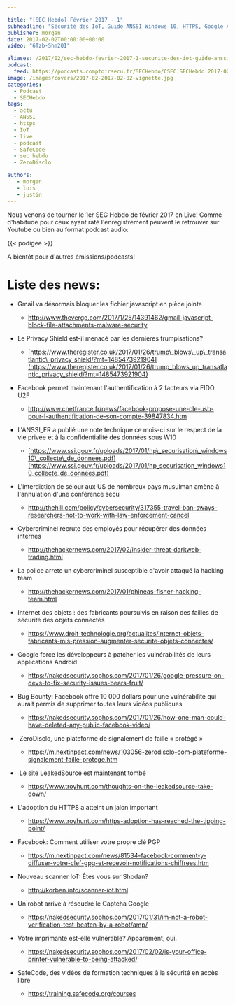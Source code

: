 ```yaml
---

title: "[SEC Hebdo] Février 2017 - 1"
subheadline: "Sécurité des IoT, Guide ANSSI Windows 10, HTTPS, Google ASI, ZeroDisclo, Captcha, SafeCode, etc."
publisher: morgan
date: 2017-02-02T00:00:00+00:00
video: "6Tzb-Shm2QI"

aliases: /2017/02/sec-hebdo-fevrier-2017-1-securite-des-iot-guide-anssi-windows-10-https-google-asi-zerodisclo-captcha-safecode-etc/
podcast:
  feed: https://podcasts.comptoirsecu.fr/SECHebdo/CSEC.SECHebdo.2017-02-02.mp3
image: /images/covers/2017-02-2017-02-02-vignette.jpg
categories:
  - Podcast
  - SECHebdo
tags:
  - actu
  - ANSSI
  - https
  - IoT
  - live
  - podcast
  - SafeCode
  - sec hebdo
  - ZeroDisclo

authors:
   - morgan
   - lois
   - justin
---
```



Nous venons de tourner le 1er SEC Hebdo de février 2017 en Live! Comme d'habitude pour ceux ayant raté l'enregistrement peuvent le retrouver sur Youtube ou bien au format podcast audio:

{{< podigee >}}

A bientôt pour d'autres émissions/podcasts!

# Liste des news:

  * Gmail va désormais bloquer les fichier javascript en pièce jointe
      * <http://www.theverge.com/2017/1/25/14391462/gmail-javascript-block-file-attachments-malware-security>
  * Le Privacy Shield est-il menacé par les dernières trumpisations?
      * [https://www.theregister.co.uk/2017/01/26/trump\_blows\_up\_transatlantic\_privacy_shield/?mt=1485473921904](https://www.theregister.co.uk/2017/01/26/trump_blows_up_transatlantic_privacy_shield/?mt=1485473921904)
  * Facebook permet maintenant l'authentification à 2 facteurs via FIDO U2F
      * <http://www.cnetfrance.fr/news/facebook-propose-une-cle-usb-pour-l-authentification-de-son-compte-39847834.htm>
  * L'ANSSI_FR a publié une note technique ce mois-ci sur le respect de la vie privée et à la confidentialité des données sous W10
      * [https://www.ssi.gouv.fr/uploads/2017/01/np\_securisation\_windows10\_collecte\_de_donnees.pdf](https://www.ssi.gouv.fr/uploads/2017/01/np_securisation_windows10_collecte_de_donnees.pdf)
  * L'interdiction de séjour aux US de nombreux pays musulman amène à l'annulation d'une conférence sécu
      * <http://thehill.com/policy/cybersecurity/317355-travel-ban-sways-researchers-not-to-work-with-law-enforcement-cancel>
  * Cybercriminel recrute des employés pour récupérer des données internes
      * <http://thehackernews.com/2017/02/insider-threat-darkweb-trading.html>
  * La police arrete un cybercriminel susceptible d'avoir attaqué la hacking team
      * <http://thehackernews.com/2017/01/phineas-fisher-hacking-team.html>
  *
      Internet des objets : des fabricants poursuivis en raison des failles de sécurité des objets connectés


      * <https://www.droit-technologie.org/actualites/internet-objets-fabricants-mis-pression-augmenter-securite-objets-connectes/>
  * Google force les développeurs à patcher les vulnérabilités de leurs applications Android
      * <https://nakedsecurity.sophos.com/2017/01/26/google-pressure-on-devs-to-fix-security-issues-bears-fruit/>
  * Bug Bounty: Facebook offre 10 000 dollars pour une vulnérabilité qui aurait permis de supprimer toutes leurs vidéos publiques
      * <https://nakedsecurity.sophos.com/2017/01/26/how-one-man-could-have-deleted-any-public-facebook-video/>
  *  ZeroDisclo, une plateforme de signalement de faille « protégé »
      * <https://m.nextinpact.com/news/103056-zerodisclo-com-plateforme-signalement-faille-protege.htm>
  *  Le site LeakedSource est maintenant tombé
      * <https://www.troyhunt.com/thoughts-on-the-leakedsource-take-down/>
  * L'adoption du HTTPS a atteint un jalon important
      * <https://www.troyhunt.com/https-adoption-has-reached-the-tipping-point/>
  * Facebook: Comment utiliser votre propre clé PGP
      * <https://m.nextinpact.com/news/81534-facebook-comment-y-diffuser-votre-clef-gpg-et-recevoir-notifications-chiffrees.htm>
  * Nouveau scanner IoT: Êtes vous sur Shodan?
      * <http://korben.info/scanner-iot.html>
  * Un robot arrive à résoudre le Captcha Google
      * <https://nakedsecurity.sophos.com/2017/01/31/im-not-a-robot-verification-test-beaten-by-a-robot/amp/>
  * Votre imprimante est-elle vulnérable? Apparement, oui.
      * <https://nakedsecurity.sophos.com/2017/02/02/is-your-office-printer-vulnerable-to-being-attacked/>
  * SafeCode, des vidéos de formation techniques à la sécurité en accès libre
      * <https://training.safecode.org/courses>
